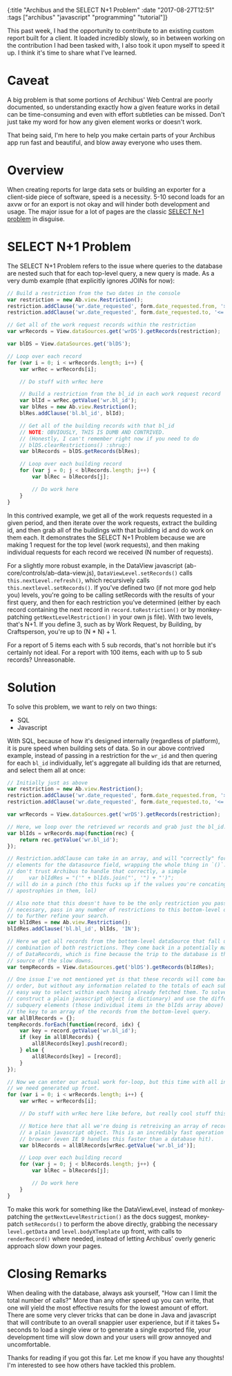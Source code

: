 {:title "Archibus and the SELECT N+1 Problem"
 :date "2017-08-27T12:51"
 :tags ["archibus" "javascript" "programming" "tutorial"]}

This past week, I had the opportunity to contribute to an existing custom report built for a client. It loaded incredibly slowly, so in between working on the contribution I had been tasked with, I also took it upon myself to speed it up. I think it's time to share what I've learned.

# Caveat

A big problem is that some portions of Archibus' Web Central are poorly documented, so understanding exactly how a given feature works in detail can be time-consuming and even with effort subtleties can be missed. Don't just take my word for how any given element works or doesn't work.

That being said, I'm here to help you make certain parts of your Archibus app run fast and beautiful, and blow away everyone who uses them.

# Overview

When creating reports for large data sets or building an exporter for a client-side piece of software, speed is a necessity. 5-10 second loads for an axvw or for an export is not okay and will hinder both development and usage. The major issue for a lot of pages are the classic [SELECT N+1 problem](https://stackoverflow.com/questions/97197/what-is-n1-select-query-issue) in disguise.

# SELECT N+1 Problem

The SELECT N+1 Problem refers to the issue where queries to the database are nested such that for each top-level query, a new query is made. As a very dumb example (that explicitly ignores JOINs for now):

```javascript
// Build a restriction from the two dates in the console
var restriction = new Ab.view.Restriction();
restriction.addClause('wr.date_requested', form.date_requested.from, '>=');
restriction.addClause('wr.date_requested', form.date_requested.to, '<=');

// Get all of the work request records within the restriction
var wrRecords = View.dataSources.get('wrDS').getRecords(restriction);

var blDS = View.dataSources.get('blDS');

// Loop over each record
for (var i = 0; i < wrRecords.length; i++) {
    var wrRec = wrRecords[i];

    // Do stuff with wrRec here

    // Build a restriction from the bl_id in each work request record
    var blId = wrRec.getValue('wr.bl_id');
    var blRes = new Ab.view.Restriction();
    blRes.addClause('bl.bl_id', blId);

    // Get all of the building records with that bl_id
    // NOTE: OBVIOUSLY, THIS IS DUMB AND CONTRIVED.
    // (Honestly, I can't remember right now if you need to do
    // blDS.clearRestrictions() :shrug:)
    var blRecords = blDS.getRecords(blRes);

    // Loop over each building record
    for (var j = 0; j < blRecords.length; j++) {
        var blRec = blRecords[j];

        // Do work here
    }
}
```

In this contrived example, we get all of the work requests requested in a given period, and then iterate over the work requests, extract the building id, and then grab all of the buildings with that building id and do work on them each. It demonstrates the SELECT N+1 Problem because we are making 1 request for the top level (work requests), and then making individual requests for each record we received (N number of requests).

For a slightly more robust example, in the DataView javascript (ab-core/controls/ab-data-view.js), `DataViewLevel.setRecords()` calls `this.nextLevel.refresh()`, which recursively calls `this.nextlevel.setRecords()`. If you've defined two (if not more god help you) levels, you're going to be calling setRecords with the results of your first query, and then for each restriction you've determined (either by each record containing the next record in `record.toRestriction()` or by monkey-patching `getNextLevelRestriction()` in your own js file). With two levels, that's N+1. If you define 3, such as by Work Request, by Building, by Craftsperson, you're up to (N \* N) + 1.

For a report of 5 items each with 5 sub records, that's not horrible but it's certainly not ideal. For a report with 100 items, each with up to 5 sub records? Unreasonable.

# Solution

To solve this problem, we want to rely on two things:

-   SQL
-   Javascript

With SQL, because of how it's designed internally (regardless of platform), it is pure speed when building sets of data. So in our above contrived example, instead of passing in a restriction for the `wr_id` and then quering for each `bl_id` individually, let's aggregate all building ids that are returned, and select them all at once:

```javascript
// Initially just as above
var restriction = new Ab.view.Restriction();
restriction.addClause('wr.date_requested', form.date_requested.from, '>=');
restriction.addClause('wr.date_requested', form.date_requested.to, '<=');

var wrRecords = View.dataSources.get('wrDS').getRecords(restriction);

// Here, we loop over the retrieved wr records and grab just the bl_id.
var blIds = wrRecords.map(function(rec) {
    return rec.getValue('wr.bl_id');
});

// Restriction.addClause can take in an array, and will "correctly" format the
// elements for the datasource field, wrapping the whole thing in `()`. If you
// don't trust Archibus to handle that correctly, a simple
//     var blIdRes = "('" + blIds.join("', '") + "')";
// will do in a pinch (tho this fucks up if the values you're concating have
// apostrophies in them, lol)

// Also note that this doesn't have to be the only restriction you pass in. If
// necessary, pass in any number of restrictions to this bottom-level dataSource,
// to further refine your search.
var blIdRes = new Ab.view.Restriction();
blIdRes.addClause('bl.bl_id', blIds, 'IN');

// Here we get all records from the bottom-level dataSource that fall under the
// combination of both restrictions. They come back in a potentially massive array
// of DataRecords, which is fine because the trip to the database is the actual
// source of the slow downs.
var tempRecords = View.dataSources.get('blDS').getRecords(blIdRes);

// One issue I've not mentioned yet is that these records will come back in *an*
// order, but without any information related to the totals of each subquery or any
// easy way to select within each having already fetched them. To solve this, we
// construct a plain javascript object (a dictionary) and use the different
// subquery elements (those individual items in the blIds array above) to act as
// the key to an array of the records from the bottom-level query.
var allBlRecords = {};
tempRecords.forEach(function(record, idx) {
    var key = record.getValue('wr.bl_id');
    if (key in allBlRecords) {
        allBlRecords[key].push(record);
    } else {
        allBlRecords[key] = [record];
    }
});

// Now we can enter our actual work for-loop, but this time with all information
// we need generated up front.
for (var i = 0; i < wrRecords.length; i++) {
    var wrRec = wrRecords[i];

    // Do stuff with wrRec here like before, but really cool stuff this time.

    // Notice here that all we're doing is retreiving an array of records from
    // a plain javascript object. This is an incredibly fast operation for any
    // browser (even IE 9 handles this faster than a database hit).
    var blRecords = allBlRecords[wrRec.getValue('wr.bl_id')];

    // Loop over each building record
    for (var j = 0; j < blRecords.length; j++) {
        var blRec = blRecords[j];

        // Do work here
    }
}
```

To make this work for something like the DataViewLevel, instead of monkey-patching the `getNextLevelRestriction()` as the docs suggest, monkey-patch `setRecords()` to perform the above directly, grabbing the necessary `level.getData` and `level.bodyXTemplate` up front, with calls to `renderRecord()` where needed, instead of letting Archibus' overly generic approach slow down your pages.

# Closing Remarks

When dealing with the database, always ask yourself, "How can I limit the total number of calls?" More than any other speed up you can write, that one will yield the most effective results for the lowest amount of effort. There are some very clever tricks that can be done in Java and javascript that will contribute to an overall snappier user experience, but if it takes 5+ seconds to load a single view or to generate a single exported file, your development time will slow down and your users will grow annoyed and uncomfortable.

Thanks for reading if you got this far. Let me know if you have any thoughts! I'm interested to see how others have tackled this problem.
